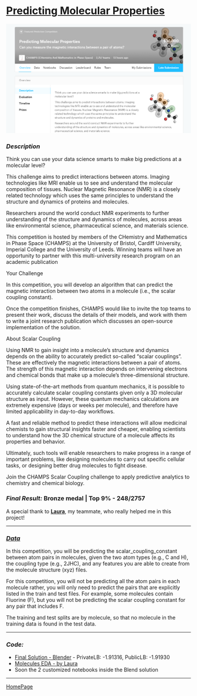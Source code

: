 # [Predicting Molecular Properties](https://www.kaggle.com/c/champs-scalar-coupling/overview/description)

![compet](img/competition.png)

### _Description_

Think you can use your data science smarts to make big predictions at a molecular level?

This challenge aims to predict interactions between atoms. Imaging technologies like MRI enable us to see and understand the molecular composition of tissues. Nuclear Magnetic Resonance (NMR) is a closely related technology which uses the same principles to understand the structure and dynamics of proteins and molecules.

Researchers around the world conduct NMR experiments to further understanding of the structure and dynamics of molecules, across areas like environmental science, pharmaceutical science, and materials science.

This competition is hosted by members of the CHemistry and Mathematics in Phase Space (CHAMPS) at the University of Bristol, Cardiff University, Imperial College and the University of Leeds. Winning teams will have an opportunity to partner with this multi-university research program on an academic publication

Your Challenge

In this competition, you will develop an algorithm that can predict the magnetic interaction between two atoms in a molecule (i.e., the scalar coupling constant).

Once the competition finishes, CHAMPS would like to invite the top teams to present their work, discuss the details of their models, and work with them to write a joint research publication which discusses an open-source implementation of the solution.

About Scalar Coupling

Using NMR to gain insight into a molecule’s structure and dynamics depends on the ability to accurately predict so-called “scalar couplings”. These are effectively the magnetic interactions between a pair of atoms. The strength of this magnetic interaction depends on intervening electrons and chemical bonds that make up a molecule’s three-dimensional structure.

Using state-of-the-art methods from quantum mechanics, it is possible to accurately calculate scalar coupling constants given only a 3D molecular structure as input. However, these quantum mechanics calculations are extremely expensive (days or weeks per molecule), and therefore have limited applicability in day-to-day workflows.

A fast and reliable method to predict these interactions will allow medicinal chemists to gain structural insights faster and cheaper, enabling scientists to understand how the 3D chemical structure of a molecule affects its properties and behavior.

Ultimately, such tools will enable researchers to make progress in a range of important problems, like designing molecules to carry out specific cellular tasks, or designing better drug molecules to fight disease.

Join the CHAMPS Scalar Coupling challenge to apply predictive analytics to chemistry and chemical biology.

### _Final Result:_ Bronze medal | Top 9% - 248/2757

A special thank to **[Laura](https://www.linkedin.com/in/laura-f-ab2010170/)**, my teammate, who really helped me in this project!

---

### _[Data](https://www.kaggle.com/c/champs-scalar-coupling/data)_

In this competition, you will be predicting the scalar_coupling_constant between atom pairs in molecules, given the two atom types (e.g., C and H), the coupling type (e.g., 2JHC), and any features you are able to create from the molecule structure (xyz) files.

For this competition, you will not be predicting all the atom pairs in each molecule rather, you will only need to predict the pairs that are explicitly listed in the train and test files. For example, some molecules contain Fluorine (F), but you will not be predicting the scalar coupling constant for any pair that includes F.

The training and test splits are by molecule, so that no molecule in the training data is found in the test data.

---

### _Code:_

  - [Final Solution - Blender](script/chemistry-of-best-models-upgrade-bronze.html) - PrivateLB: -1.91316, PublicLB: -1.91930
  - [Molecules EDA - by Laura](script/molecules-eda.html)
  - Soon the 2 customized notebooks inside the Blend solution


---

[HomePage](../README.md)
